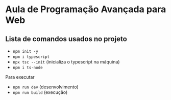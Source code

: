 # Aula de Programação Avançada para Web

## Lista de comandos usados no projeto  

- `npm init -y`
- `npm i typescript`
- `npx tsc --init` (inicializa o typescript na máquina)
- `npm i ts-node`

Para executar
- `npm run dev` (desenvolvimento)
- `npm run build` (execução)